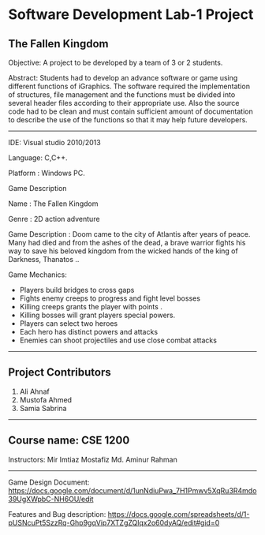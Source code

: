 # Software Development Lab-1 Project
The Fallen Kingdom
----------------------------------------------------------------
Objective: A project to be developed by a team of 3 or 2 students.

Abstract: Students had to develop an advance software or game using different functions of iGraphics.
The software required the implementation of structures, file management and the functions 
must be divided into several header files according to their appropriate use. Also the source code had 
to be clean and must contain sufficient amount of documentation to describe the use of the 
functions so that it may help future developers.

-----------------------------------------------------------------
IDE: Visual studio 2010/2013

Language: C,C++.

Platform : Windows PC.

Game Description

Name : The Fallen Kingdom

Genre : 2D action adventure

Game Description : Doom came to the city of Atlantis after years of peace. Many had died and from the ashes of the dead, a brave warrior fights his way to save his beloved kingdom from the wicked hands of the king of Darkness, Thanatos ..

Game Mechanics: 
- Players build bridges to cross gaps
- Fights enemy creeps to progress and fight level bosses
- Killing creeps grants the player with points .
- Killing bosses will grant players special powers.
- Players can select two heroes
- Each hero has distinct powers and attacks
- Enemies can shoot projectiles and use close combat attacks
-------------------------------------------------------------------


Project Contributors
----------------------------------
1. Ali Ahnaf
2. Mustofa Ahmed
3. Samia Sabrina
--------------------------------------

Course name: CSE 1200
--------------------------------

Instructors: Mir Imtiaz Mostafiz
             Md. Aminur Rahman
             
--------------------------------

Game Design Document: https://docs.google.com/document/d/1unNdiuPwa_7H1Pmwv5XqRu3R4mdo39UgXWpbC-NH6OU/edit

Features and Bug description:  https://docs.google.com/spreadsheets/d/1-pUSNcuPt5SzzRq-Ghp9gqVip7XTZgZQlqx2o60dyAQ/edit#gid=0




